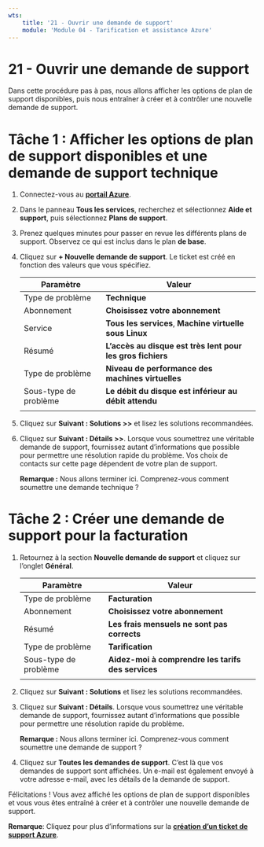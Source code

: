 ```yaml
---
wts:
    title: '21 - Ouvrir une demande de support'
    module: 'Module 04 - Tarification et assistance Azure'
---
```

# 21 - Ouvrir une demande de support


Dans cette procédure pas à pas, nous allons afficher les options de plan de support disponibles, puis nous entraîner à créer et à contrôler une nouvelle demande de support.

# Tâche 1 : Afficher les options de plan de support disponibles et une demande de support technique

1. Connectez-vous au [**portail Azure**](https://portal.azure.com).

2. Dans le panneau **Tous les services**, recherchez et sélectionnez **Aide et support**, puis sélectionnez **Plans de support**.

3. Prenez quelques minutes pour passer en revue les différents plans de support. Observez ce qui est inclus dans le plan **de base**. 

4. Cliquez sur **+ Nouvelle demande de support**. Le ticket est créé en fonction des valeurs que vous spécifiez. 

    | Paramètre | Valeur|
    |----|--------|
    | Type de problème| **Technique** |
    | Abonnement | **Choisissez votre abonnement** |
    | Service | **Tous les services**, **Machine virtuelle sous Linux** |
    | Résumé | **L’accès au disque est très lent pour les gros fichiers** |
    | Type de problème | **Niveau de performance des machines virtuelles** |
    | Sous-type de problème | **Le débit du disque est inférieur au débit attendu** |    
    | | |

5. Cliquez sur **Suivant : Solutions >>** et lisez les solutions recommandées.

6. Cliquez sur **Suivant : Détails >>**. Lorsque vous soumettrez une véritable demande de support, fournissez autant d’informations que possible pour permettre une résolution rapide du problème. Vos choix de contacts sur cette page dépendent de votre plan de support. 

    **Remarque :** Nous allons terminer ici. Comprenez-vous comment soumettre une demande technique ?

# Tâche 2 : Créer une demande de support pour la facturation

1. Retournez à la section **Nouvelle demande de support** et cliquez sur  l’onglet **Général**. 

    | Paramètre | Valeur|
    |----|--------|
    | Type de problème| **Facturation** |
    | Abonnement | **Choisissez votre abonnement** |
    | Résumé | **Les frais mensuels ne sont pas corrects** |
    | Type de problème | **Tarification** |
    | Sous-type de problème | **Aidez-moi à comprendre les tarifs des services** |    
    | | |

2. Cliquez sur **Suivant : Solutions** et lisez les solutions recommandées.

3. Cliquez sur **Suivant : Détails**.  Lorsque vous soumettrez une véritable demande de support, fournissez autant d’informations que possible pour permettre une résolution rapide du problème. 

    **Remarque :** Nous allons terminer ici. Comprenez-vous comment soumettre une demande de support ?

4. Cliquez sur **Toutes les demandes de support**. C’est là que vos demandes de support sont affichées. Un e-mail est également envoyé à votre adresse e-mail, avec les détails de la demande de support.

Félicitations ! Vous avez affiché les options de plan de support disponibles et vous vous êtes entraîné à créer et à contrôler une nouvelle demande de support.

**Remarque**: Cliquez pour plus d’informations sur la [**création d’un ticket de support Azure**](https://azure.microsoft.com/fr-fr/support/create-ticket).
